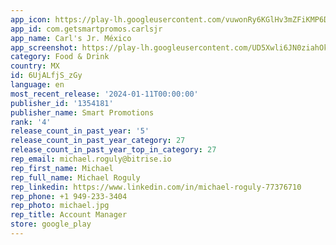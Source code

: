 ```yaml
---
app_icon: https://play-lh.googleusercontent.com/vuwonRy6KGlHv3mZFiKMP6DqmmYmoVMzTu5QT_TS8cFS2b6AAbjmINuhzqccfk5xAR8
app_id: com.getsmartpromos.carlsjr
app_name: Carl's Jr. México
app_screenshot: https://play-lh.googleusercontent.com/UD5Xwli6JN0ziahOkwPCy-I082hHAMYQXtWvQuOGRhZLx0EuCic6d9KIB0QKrvNDueA
category: Food & Drink
country: MX
id: 6UjALfjS_zGy
language: en
most_recent_release: '2024-01-11T00:00:00'
publisher_id: '1354181'
publisher_name: Smart Promotions
rank: '4'
release_count_in_past_year: '5'
release_count_in_past_year_category: 27
release_count_in_past_year_top_in_category: 27
rep_email: michael.roguly@bitrise.io
rep_first_name: Michael
rep_full_name: Michael Roguly
rep_linkedin: https://www.linkedin.com/in/michael-roguly-77376710
rep_phone: +1 949-233-3404
rep_photo: michael.jpg
rep_title: Account Manager
store: google_play
---
```

